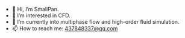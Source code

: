 - 👋 Hi, I’m SmallPan.
- 👀 I’m interested in CFD.
- 🌱 I’m currently into multiphase flow and high-order fluid simulation.
- 📫 How to reach me: 437848337@qq.com

<!---
SmallPang411315/SmallPang411315 is a ✨ special ✨ repository because its `README.md` (this file) appears on your GitHub profile.
You can click the Preview link to take a look at your changes.
--->
